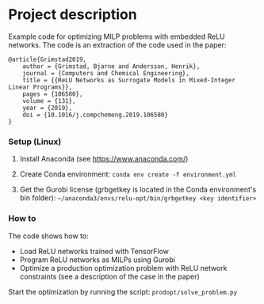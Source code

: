 # Project description

Example code for optimizing MILP problems with embedded ReLU networks. 
The code is an extraction of the code used in the paper:

```
@article{Grimstad2019,
    author = {Grimstad, Bjarne and Andersson, Henrik},
    journal = {Computers and Chemical Engineering},
    title = {{ReLU Networks as Surrogate Models in Mixed-Integer Linear Programs}},
    pages = {106580},
    volume = {131},
    year = {2019},
    doi = {10.1016/j.compchemeng.2019.106580}
}

```

### Setup (Linux)

1. Install Anaconda (see https://www.anaconda.com/)

2. Create Conda environment: ``conda env create -f environment.yml``

3. Get the Gurobi license (grbgetkey is located in the Conda environment's bin folder): ``~/anaconda3/envs/relu-opt/bin/grbgetkey <key identifier>``


### How to

The code shows how to:
- Load ReLU networks trained with TensorFlow
- Program ReLU networks as MILPs using Gurobi
- Optimize a production optimization problem with ReLU network constraints (see a description of the case in the paper)

Start the optimization by running the script: ``prodopt/solve_problem.py``
